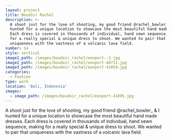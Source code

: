 ```yaml
---
layout: project
title: Boudoir Rachel
description: >-
  A shoot just for the love of shooting, my good friend @rachel_bowler_ & I
  hunted for a unique location to showcase the most beautiful hand made dresses.
  Each dress is covered in thousands of individual, hand sewn sequence, making
  for a really special & unique dress to shoot. We wanted to pair that
  uniqueness with the vastness of a volcanic lava field.
number: 14
style: vertical
image1_path: /images/boudoir_rachel/eonport--2.jpg
image2_path: /images/boudoir_rachel/eonport-40711.jpg
image3_path: /images/boudoir_rachel/eonport-41054.jpg
categories:
  - Fashion
type: work
location: 'Bali, Indonesia'
images:
  − image_path: /images/boudoir_rachel/eonport-41095.jpg
---
```


A shoot just for the love of shooting, my good friend @rachel\_bowler\_ & I hunted for a unique location to showcase the most beautiful hand made dresses. Each dress is covered in thousands of individual, hand sewn sequence, making for a really special & unique dress to shoot. We wanted to pair that uniqueness with the vastness of a volcanic lava field.&nbsp;